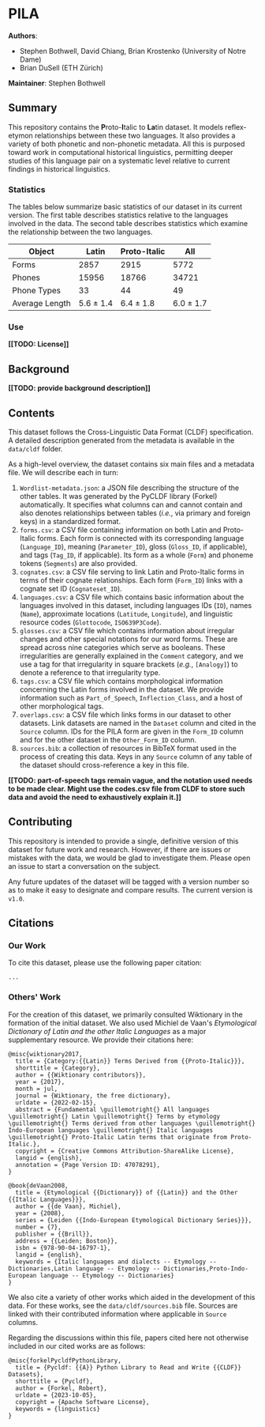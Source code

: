 # PILA

**Authors**:
* Stephen Bothwell, David Chiang, Brian Krostenko (University of Notre Dame)
* Brian DuSell (ETH Zürich)

**Maintainer**: Stephen Bothwell

## Summary

This repository contains the **P**roto-**I**talic to **La**tin dataset. 
It models reflex-etymon relationships between these two languages. 
It also provides a variety of both phonetic and non-phonetic metadata.
All this is purposed toward work in computational historical linguistics, 
permitting deeper studies of this language pair on a systematic level relative to 
current findings in historical linguistics. 

### Statistics

The tables below summarize basic statistics of our dataset in its current version.
The first table describes statistics relative to the languages involved in the data.
The second table describes statistics which examine the relationship between the two languages.

| Object         | Latin     | Proto-Italic | All       |
|----------------|-----------|--------------|-----------|
| Forms          | 2857      | 2915         | 5772      |
| Phones         | 15956     | 18766        | 34721     |
| Phone Types    | 33        | 44           | 49        |
| Average Length | 5.6 ± 1.4 | 6.4 ± 1.8    | 6.0 ± 1.7 |

### Use 

**[[TODO: License]]**

## Background

**[[TODO: provide background description]]**

## Contents

This dataset follows the Cross-Linguistic Data Format (CLDF) specification. 
A detailed description generated from the metadata is available in the `data/cldf` folder.

As a high-level overview, the dataset contains six main files and a metadata file. 
We will describe each in turn:
1. `Wordlist-metadata.json`: a JSON file describing the structure of the other tables. 
It was generated by the PyCLDF library (Forkel) automatically.
It specifies what columns can and cannot contain and also denotes relationships between tables 
(*i.e.*, via primary and foreign keys) in a standardized format.
2. `forms.csv`: a CSV file containing information on both Latin and Proto-Italic forms.
Each form is connected with its corresponding language (`Language_ID`), meaning (`Parameter_ID`), 
gloss (`Gloss_ID`, if applicable), and tags (`Tag_ID`, if applicable). 
Its form as a whole (`Form`) and phoneme tokens (`Segments`) are also provided.
3. `cognates.csv`: a CSV file serving to link Latin and Proto-Italic forms in terms of their cognate relationships. 
Each form (`Form_ID`) links with a cognate set ID (`Cognateset_ID`).
4. `languages.csv`: a CSV file which contains basic information about the languages involved in this dataset, 
including languages IDs (`ID`), names (`Name`), approximate locations (`Latitude`, `Longitude`), and linguistic resource codes (`Glottocode`, `ISO639P3Code`).
5. `glosses.csv`: a CSV file which contains information about irregular changes and other special notations for our word forms. 
These are spread across nine categories which serve as booleans. 
These irregularities are generally explained in the `Comment` category,
and we use a tag for that irregularity in square brackets (*e.g.*, `[Analogy]`) to denote a reference to that irregularity type.
6. `tags.csv`: a CSV file which contains morphological information concerning the Latin forms involved in the dataset. 
We provide information such as `Part_of_Speech`, `Inflection_Class`, and a host of other morphological tags. 
7. `overlaps.csv`: a CSV file which links forms in our dataset to other datasets. 
Link datasets are named in the `Dataset` column and cited in the `Source` column. 
IDs for the PILA form are given in the `Form_ID` column and for the other dataset in the `Other_Form_ID` column.
8. `sources.bib`: a collection of resources in BibTeX format used in the process of creating this data. 
Keys in any `Source` column of any table of the dataset should cross-reference a key in this file.

**[[TODO: part-of-speech tags remain vague, and the notation used needs to be made clear. 
Might use the codes.csv file from CLDF to store such data and avoid the need to exhaustively explain it.]]**

## Contributing

This repository is intended to provide a single, definitive version of this dataset for future work and research. 
However, if there are issues or mistakes with the data, we would be glad to investigate them. 
Please open an issue to start a conversation on the subject. 

Any future updates of the dataset will be tagged with a version number so as to make it easy to designate and compare results. 
The current version is `v1.0`.

## Citations

### Our Work

To cite this dataset, please use the following paper citation:

```
...
```

### Others' Work

For the creation of this dataset, we primarily consulted Wiktionary in the formation of the initial dataset. 
We also used Michiel de Vaan's *Etymological Dictionary of Latin and the other Italic Languages* as a major supplementary resource.
We provide their citations here:

```
@misc{wiktionary2017,
  title = {Category:{{Latin}} Terms Derived from {{Proto-Italic}}},
  shorttitle = {Category},
  author = {{Wiktionary contributors}},
  year = {2017},
  month = jul,
  journal = {Wiktionary, the free dictionary},
  urldate = {2022-02-15},
  abstract = {Fundamental \guillemotright{} All languages \guillemotright{} Latin \guillemotright{} Terms by etymology \guillemotright{} Terms derived from other languages \guillemotright{} Indo-European languages \guillemotright{} Italic languages \guillemotright{} Proto-Italic Latin terms that originate from Proto-Italic.},
  copyright = {Creative Commons Attribution-ShareAlike License},
  langid = {english},
  annotation = {Page Version ID: 47078291},
}

@book{deVaan2008,
  title = {Etymological {{Dictionary}} of {{Latin}} and the Other {{Italic Languages}}},
  author = {{de Vaan}, Michiel},
  year = {2008},
  series = {Leiden {{Indo-European Etymological Dictionary Series}}},
  number = {7},
  publisher = {{Brill}},
  address = {{Leiden; Boston}},
  isbn = {978-90-04-16797-1},
  langid = {english},
  keywords = {Italic languages and dialects -- Etymology -- Dictionaries,Latin language -- Etymology -- Dictionaries,Proto-Indo-European language -- Etymology -- Dictionaries}
}
```

We also cite a variety of other works which aided in the development of this data. 
For these works, see the `data/cldf/sources.bib` file. 
Sources are linked with their contributed information where applicable in `Source` columns.

Regarding the discussions within this file, papers cited here not otherwise included in our cited works are as follows:

``` 
@misc{forkelPycldfPythonLibrary,
  title = {Pycldf: {{A}} Python Library to Read and Write {{CLDF}} Datasets},
  shorttitle = {Pycldf},
  author = {Forkel, Robert},
  urldate = {2023-10-05},
  copyright = {Apache Software License},
  keywords = {linguistics}
}
```